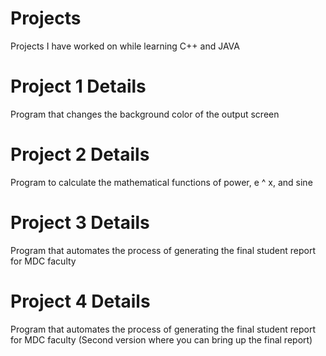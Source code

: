 # Projects
Projects I have worked on while learning C++ and JAVA


# Project 1 Details
Program that changes the background color of the output screen

# Project 2 Details
Program to calculate the mathematical functions of power, e ^ x, and sine

# Project 3 Details
Program that automates the process of generating the final student report for MDC
faculty

# Project 4 Details
Program that automates the process of generating the final student report for MDC
faculty (Second version where you can bring up the final report)
